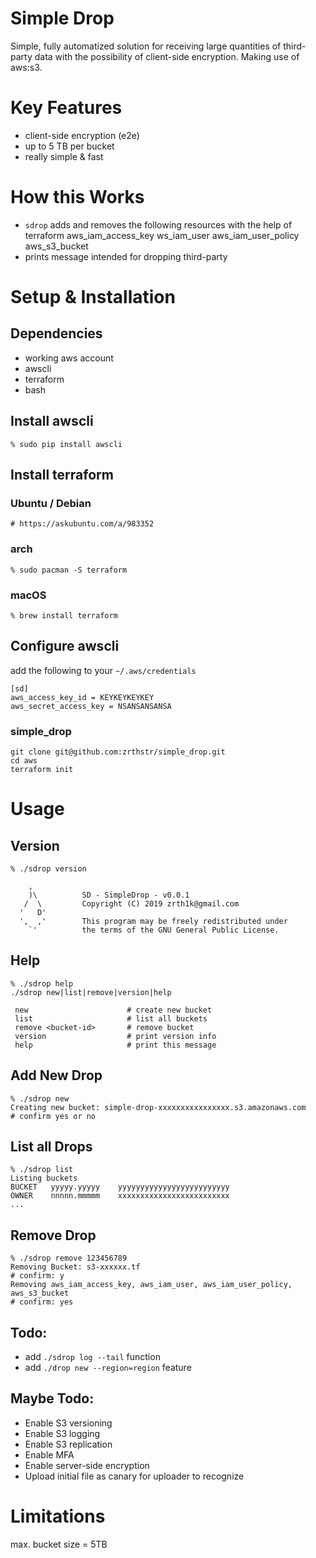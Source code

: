
# Simple Drop
Simple, fully automatized solution for receiving large quantities of third-party data with the possibility of client-side encryption. Making use of aws:s3.

# Key Features
* client-side encryption (e2e)
* up to 5 TB per bucket
* really simple & fast

# How this Works
* `sdrop` adds and removes the following resources with the help of terraform
aws_iam_access_key
ws_iam_user
aws_iam_user_policy
aws_s3_bucket
* prints message intended for dropping third-party
 

# Setup & Installation
## Dependencies
* working aws account
* awscli
* terraform
* bash

## Install awscli
`% sudo pip install awscli`

## Install terraform
### Ubuntu / Debian 
`# https://askubuntu.com/a/983352 `

### arch
`% sudo pacman -S terraform`

### macOS
`% brew install terraform`

## Configure awscli
add the following to your `~/.aws/credentials`
```
[sd]
aws_access_key_id = KEYKEYKEYKEY
aws_secret_access_key = NSANSANSANSA
```

### simple_drop
```
git clone git@github.com:zrthstr/simple_drop.git
cd aws
terraform init
```

# Usage
## Version
```
% ./sdrop version

    ,
    )\          SD - SimpleDrop - v0.0.1
   /  \         Copyright (C) 2019 zrth1k@gmail.com
  '   D'
  ',  ,'        This program may be freely redistributed under
    `'          the terms of the GNU General Public License.
```

## Help
```
% ./sdrop help 
./sdrop new|list|remove|version|help

 new                      # create new bucket
 list                     # list all buckets
 remove <bucket-id>       # remove bucket 
 version                  # print version info
 help                     # print this message
```
## Add New Drop
```
% ./sdrop new
Creating new bucket: simple-drop-xxxxxxxxxxxxxxxx.s3.amazonaws.com
# confirm yes or no
```
## List all Drops
```
% ./sdrop list 
Listing buckets
BUCKET   yyyyy.yyyyy    yyyyyyyyyyyyyyyyyyyyyyyyy
OWNER	 nnnnn.mmmmm	xxxxxxxxxxxxxxxxxxxxxxxxx
...
```
## Remove Drop
```
% ./sdrop remove 123456789
Removing Bucket: s3-xxxxxx.tf
# confirm: y
Removing aws_iam_access_key, aws_iam_user, aws_iam_user_policy, aws_s3_bucket
# confirm: yes
```

## Todo:
* add `./sdrop log --tail` function
* add `./drop new --region=region` feature

## Maybe Todo:
* Enable S3 versioning
* Enable S3 logging
* Enable S3 replication
* Enable MFA
* Enable server-side encryption
* Upload initial file as canary for uploader to recognize

# Limitations
max. bucket size = 5TB


